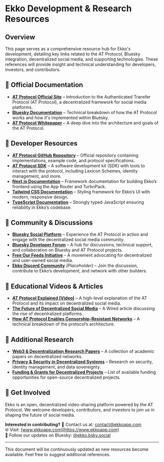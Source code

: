 # Ekko Development & Research Resources

## Overview
This page serves as a comprehensive resource hub for Ekko's development, detailing key links related to the AT Protocol, Bluesky integration, decentralized social media, and supporting technologies. These references will provide insight and technical understanding for developers, investors, and contributors.

## 🔹 Official Documentation
- **[AT Protocol Official Site](https://atproto.com)** – Introduction to the Authenticated Transfer Protocol (AT Protocol), a decentralized framework for social media platforms.
- **[Bluesky Documentation](https://docs.bsky.app/docs/advanced-guides/atproto)** – Technical breakdown of how the AT Protocol works and how it's implemented within Bluesky.
- **[AT Protocol Whitepaper](https://arxiv.org/abs/2402.03239)** – A deep dive into the architecture and goals of the AT Protocol.

## 🔹 Developer Resources
- **[AT Protocol GitHub Repository](https://github.com/bluesky-social/atproto)** – Official repository containing implementations, example code, and protocol specifications.
- **[AT Protocol SDK](https://atproto.blue)** – A software development kit (SDK) with tools to interact with the protocol, including Lexicon Schemes, identity management, and more.
- **[Next.js Documentation](https://nextjs.org/docs)** – Framework documentation for building Ekko’s frontend using the App Router and TurboPack.
- **[Tailwind CSS Documentation](https://tailwindcss.com/docs/installation)** – Styling framework for Ekko’s UI with modern, responsive design.
- **[TypeScript Documentation](https://www.typescriptlang.org/docs/)** – Strongly typed JavaScript ensuring reliability in Ekko’s codebase.

## 🔹 Community & Discussions
- **[Bluesky Social Platform](https://bsky.social)** – Experience the AT Protocol in action and engage with the decentralized social media community.
- **[Bluesky Developer Forum](https://forum.bsky.app/)** – A hub for discussions, technical support, and collaboration on Bluesky and AT Protocol projects.
- **[Free Our Feeds Initiative](https://www.theverge.com/2025/1/13/24342799/free-our-feeds-social-media-ecosystem-at-protocol-bluesky)** – A movement advocating for decentralized and user-owned social media.
- **[Ekko Discord Community](https://discord.gg/example)** *(Placeholder)* – Join the discussion, contribute to Ekko’s development, and network with other builders.

## 🔹 Educational Videos & Articles
- **[AT Protocol Explained (Video)](https://www.youtube.com/watch?v=ac2gFrATm7U)** – A high-level explanation of the AT Protocol and its impact on decentralized social media.
- **[The Future of Decentralized Social Media](https://www.wired.com/story/decentralized-social-media-future)** – A Wired article discussing the rise of decentralized platforms.
- **[How AT Protocol Enables Censorship-Resistant Networks](https://arstechnica.com/gadgets/2025/02/how-at-protocol-works/)** – A technical breakdown of the protocol’s architecture.

## 🔹 Additional Research
- **[Web3 & Decentralization Research Papers](https://web3research.io/)** – A collection of academic papers on decentralized networks.
- **[Privacy & Security in Decentralized Systems](https://privacylab.yale.edu/)** – Research on security, identity management, and data sovereignty.
- **[Funding & Grants for Decentralized Projects](https://grants.web3.foundation/)** – List of available funding opportunities for open-source decentralized projects.

## 📢 Get Involved
Ekko is an open, decentralized video-sharing platform powered by the AT Protocol. We welcome developers, contributors, and investors to join us in shaping the future of social media.

**Interested in contributing?**
📩 Contact us at: [contact@ekkoapp.com](mailto:contact@ekkoapp.com)  
🌐 Visit: [www.ekkoapp.com](https://www.ekkoapp.com)  
🚀 Follow our updates on Bluesky: [@ekko.bsky.social](https://bsky.social/@ekko)  

---

This document will be continuously updated as new resources become available. Feel free to suggest additional references.

